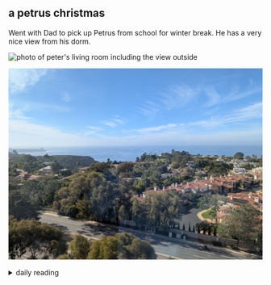 ## a petrus christmas

Went with Dad to pick up Petrus from school for winter break. He has a very nice view from his dorm.

![photo of peter's living room including the view outside](/images/2024/12/2024-12-14-a-petrus-christmas/petrus-dorm-view-1.jpg)

![full view of outside from peter's dorm](/images/2024/12/2024-12-14-a-petrus-christmas/petrus-dorm-view-2.jpg)

<details markdown="1">
<summary>daily reading</summary>

| {{ page.date | date: "%B %-d, %Y" }} |
| :-------------: |
| [Deut. 19; Ps. 106; Isa. 46; Rev. 16](https://blog.swang.cloud/2024/12/03/Bible-year-1/) |
| [WCF 18; WLC 115-121; WSC 67-69](https://blog.swang.cloud/2024/11/27/westminster-month-1/) |
| [The Athanasian Creed](https://threeforms.org/the-athanasian-creed/) |

</details>